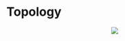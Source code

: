 # Topology

<p align="center">
  <img src="https://www.lucidchart.com/publicSegments/view/e80d11e2-1974-46ca-b4e2-1b9b0c28588e/image.png">
</p>


